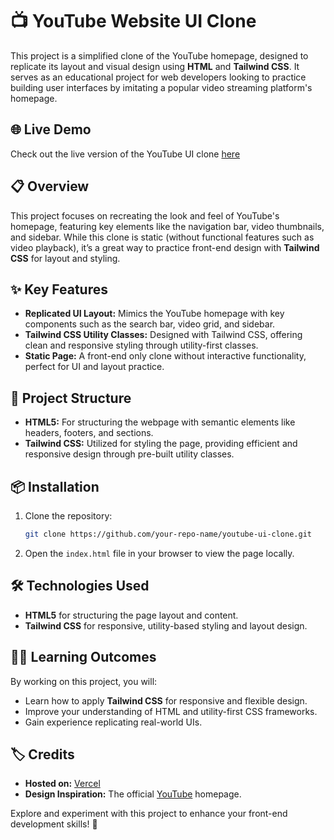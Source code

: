 # **📺 YouTube Website UI Clone**

This project is a simplified clone of the YouTube homepage, designed to replicate its layout and visual design using **HTML** and **Tailwind CSS**. It serves as an educational project for web developers looking to practice building user interfaces by imitating a popular video streaming platform's homepage.

## 🌐 Live Demo

Check out the live version of the YouTube UI clone [here](https://yt-clone-ui.vercel.app/)

## 📋 Overview

This project focuses on recreating the look and feel of YouTube's homepage, featuring key elements like the navigation bar, video thumbnails, and sidebar. While this clone is static (without functional features such as video playback), it’s a great way to practice front-end design with **Tailwind CSS** for layout and styling.

## ✨ Key Features

- **Replicated UI Layout:** Mimics the YouTube homepage with key components such as the search bar, video grid, and sidebar.
- **Tailwind CSS Utility Classes:** Designed with Tailwind CSS, offering clean and responsive styling through utility-first classes.
- **Static Page:** A front-end only clone without interactive functionality, perfect for UI and layout practice.

## 📂 Project Structure

- **HTML5:** For structuring the webpage with semantic elements like headers, footers, and sections.
- **Tailwind CSS:** Utilized for styling the page, providing efficient and responsive design through pre-built utility classes.

## 📦 Installation

1. Clone the repository:
   ```bash
   git clone https://github.com/your-repo-name/youtube-ui-clone.git
   ```
2. Open the `index.html` file in your browser to view the page locally.

## 🛠️ Technologies Used

- **HTML5** for structuring the page layout and content.
- **Tailwind CSS** for responsive, utility-based styling and layout design.

## 👨‍💻 Learning Outcomes

By working on this project, you will:

- Learn how to apply **Tailwind CSS** for responsive and flexible design.
- Improve your understanding of HTML and utility-first CSS frameworks.
- Gain experience replicating real-world UIs.

## 🏷️ Credits

- **Hosted on:** [Vercel](https://vercel.com/)
- **Design Inspiration:** The official [YouTube](https://www.youtube.com/) homepage.

Explore and experiment with this project to enhance your front-end development skills! 🚀

